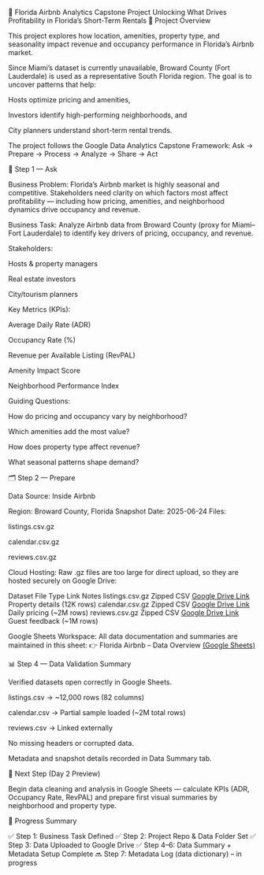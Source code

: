 🏡 Florida Airbnb Analytics Capstone Project
Unlocking What Drives Profitability in Florida’s Short-Term Rentals
📘 Project Overview

This project explores how location, amenities, property type, and seasonality impact revenue and occupancy performance in Florida’s Airbnb market.

Since Miami’s dataset is currently unavailable, Broward County (Fort Lauderdale) is used as a representative South Florida region. The goal is to uncover patterns that help:

Hosts optimize pricing and amenities,

Investors identify high-performing neighborhoods, and

City planners understand short-term rental trends.

The project follows the Google Data Analytics Capstone Framework:
Ask → Prepare → Process → Analyze → Share → Act

🧭 Step 1 — Ask

Business Problem:
Florida’s Airbnb market is highly seasonal and competitive. Stakeholders need clarity on which factors most affect profitability — including how pricing, amenities, and neighborhood dynamics drive occupancy and revenue.

Business Task:
Analyze Airbnb data from Broward County (proxy for Miami–Fort Lauderdale) to identify key drivers of pricing, occupancy, and revenue.

Stakeholders:

Hosts & property managers

Real estate investors

City/tourism planners

Key Metrics (KPIs):

Average Daily Rate (ADR)

Occupancy Rate (%)

Revenue per Available Listing (RevPAL)

Amenity Impact Score

Neighborhood Performance Index

Guiding Questions:

How do pricing and occupancy vary by neighborhood?

Which amenities add the most value?

How does property type affect revenue?

What seasonal patterns shape demand?

🗂 Step 2 — Prepare

Data Source: Inside Airbnb

Region: Broward County, Florida
Snapshot Date: 2025-06-24
Files:

listings.csv.gz

calendar.csv.gz

reviews.csv.gz

Cloud Hosting:
Raw .gz files are too large for direct upload, so they are hosted securely on Google Drive:

Dataset	File Type	Link	Notes
listings.csv.gz	Zipped CSV	[Google Drive Link](https://drive.google.com/file/d/1C1Sq6rhJlpG-uWwhDnVGwkUdasv2t-q7/view?usp=drive_link)
	Property details (12K rows)
calendar.csv.gz	Zipped CSV	[Google Drive Link](https://drive.google.com/file/d/1pBhMkCyUmmqD7xZOCnCrxjaiWxFNmdv_/view?usp=drive_link)
	Daily pricing (~2M rows)
reviews.csv.gz	Zipped CSV	[Google Drive Link](https://drive.google.com/file/d/17VffJI_SM9fR4RJN-NduRZ4nipXmerPQ/view?usp=drive_link)
	Guest feedback (~1M rows)

Google Sheets Workspace:
All data documentation and summaries are maintained in this sheet:
👉 Florida Airbnb – Data Overview [(Google Sheets)](https://docs.google.com/spreadsheets/d/1YG8ZOMksg2eRijlzSVcHQqhA2RhCt-lzvESVIO5-1jE/edit?usp=drive_link)

📊 Step 4 — Data Validation Summary

Verified datasets open correctly in Google Sheets.

listings.csv → ~12,000 rows (82 columns)

calendar.csv → Partial sample loaded (~2M total rows)

reviews.csv → Linked externally

No missing headers or corrupted data.

Metadata and snapshot details recorded in Data Summary tab.

🧾 Next Step (Day 2 Preview)

Begin data cleaning and analysis in Google Sheets — calculate KPIs (ADR, Occupancy Rate, RevPAL) and prepare first visual summaries by neighborhood and property type.

📅 Progress Summary

✅ Step 1: Business Task Defined
✅ Step 2: Project Repo & Data Folder Set
✅ Step 3: Data Uploaded to Google Drive
✅ Step 4–6: Data Summary + Metadata Setup Complete
🔜 Step 7: Metadata Log (data dictionary) – in progress
